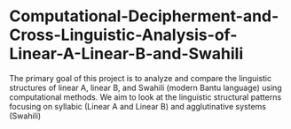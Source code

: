 # Computational-Decipherment-and-Cross-Linguistic-Analysis-of-Linear-A-Linear-B-and-Swahili
The primary goal of this project is to analyze and compare the linguistic structures of linear A, linear B, and Swahili (modern Bantu language) using computational methods. We aim to look at the linguistic structural patterns focusing on syllabic (Linear A and Linear B) and agglutinative systems (Swahili)
